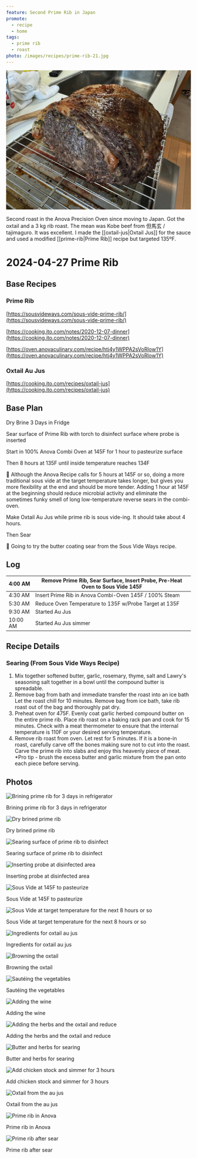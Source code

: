 ```yaml
---
feature: Second Prime Rib in Japan
promote: 
  - recipe
  - home
tags:
  - prime rib
  - roast
photo: /images/recipes/prime-rib-21.jpg
---
```

![steak](/images/recipes/prime-rib-21.jpg)

Second roast in the Anova Precision Oven since moving to Japan. Got the oxtail and a 3 kg rib roast. The mean was Kobe beef from 但馬玄 / tajimaguro. It was excellent. I made the [[oxtail-jus|Oxtail Jus]] for the sauce and used a modified [[prime-rib|Prime Rib]] recipe but targeted 135ºF.

# 2024-04-27 Prime Rib

## Base Recipes

### Prime Rib

[https://sousvideways.com/sous-vide-prime-rib/](https://sousvideways.com/sous-vide-prime-rib/)

[https://cooking.ito.com/notes/2020-12-07-dinner](https://cooking.ito.com/notes/2020-12-07-dinner)

[https://oven.anovaculinary.com/recipe/htj4y1WPPA2sVoRlow1Y](https://oven.anovaculinary.com/recipe/htj4y1WPPA2sVoRlow1Y)

### Oxtail Au Jus

[https://cooking.ito.com/recipes/oxtail-jus](https://cooking.ito.com/recipes/oxtail-jus)

## Base Plan

Dry Brine 3 Days in Fridge

Sear surface of Prime Rib with torch to disinfect surface where probe is inserted

Start in 100% Anova Combi Oven at 145F for 1 hour to pasteurize surface

Then 8 hours at 135F until inside temperature reaches 134F

<aside>
🔬 Although the Anova Recipe calls for 5 hours at 145F or so, doing a more traditional sous vide at the target temperature takes longer, but gives you more flexibility at the end and should be more tender. Adding 1 hour at 145F at the beginning should reduce microbial activity and eliminate the sometimes funky smell of long low-temperature reverse sears in the combi-oven.

</aside>

Make Oxtail Au Jus while prime rib is sous vide-ing. It should take about 4 hours.

Then Sear

<aside>
🔬 Going to try the butter coating sear from the Sous Vide Ways recipe.

</aside>

## Log

| 4:00 AM | Remove Prime Rib, Sear Surface, Insert Probe, Pre-Heat Oven to Sous Vide 145F |
| --- | --- |
| 4:30 AM | Insert Prime Rib in Anova Combi-Oven 145F / 100% Steam |
| 5:30 AM | Reduce Oven Temperature to 135F w/Probe Target at 135F |
| 9:30 AM | Started Au Jus |
| 10:00 AM | Started Au Jus simmer |

## Recipe Details

### Searing (From Sous Vide Ways Recipe)

1. Mix together softened butter, garlic, rosemary, thyme, salt and Lawry's seasoning salt together in a bowl until the compound butter is spreadable.
2. Remove bag from bath and immediate transfer the roast into an ice bath Let the roast chill for 10 minutes. Remove bag from ice bath, take rib roast out of the bag and thoroughly pat dry.
3. Preheat oven for 475F. Evenly coat garlic herbed compound butter on the entire prime rib. Place rib roast on a baking rack pan and cook for 15 minutes. Check with a meat thermometer to ensure that the internal temperature is 110F or your desired serving temperature.
4. Remove rib roast from oven. Let rest for 5 minutes. If it is a bone-in roast, carefully carve off the bones making sure not to cut into the roast. Carve the prime rib into slabs and enjoy this heavenly piece of meat. *Pro tip - brush the excess butter and garlic mixture from the pan onto each piece before serving.

## Photos

![Brining prime rib for 3 days in refrigerator](2024-04-27%20Prime%20Rib%20f2c9037d6be74fbd86f27f26c5932878/a90e72bb-9dd8-42c1-9ec0-ac36941a5b51.png)

Brining prime rib for 3 days in refrigerator

![Dry brined prime rib](2024-04-27%20Prime%20Rib%20f2c9037d6be74fbd86f27f26c5932878/024DDAEE-025D-4829-AE3E-2BA1D019805C.heic)

Dry brined prime rib

![Searing surface of prime rib to disinfect](2024-04-27%20Prime%20Rib%20f2c9037d6be74fbd86f27f26c5932878/D1257865-A4DF-4B50-B989-5FEF852520F3.heic)

Searing surface of prime rib to disinfect

![Inserting probe at disinfected area](2024-04-27%20Prime%20Rib%20f2c9037d6be74fbd86f27f26c5932878/18EB2158-2BC7-4600-B469-94F97A20776B.heic)

Inserting probe at disinfected area

![Sous Vide at 145F to pasteurize](2024-04-27%20Prime%20Rib%20f2c9037d6be74fbd86f27f26c5932878/F0A2E514-3D31-4CF7-9B5E-668AA086F8F6_1_102_o.jpeg)

Sous Vide at 145F to pasteurize

![Sous Vide at target temperature for the next 8 hours or so](2024-04-27%20Prime%20Rib%20f2c9037d6be74fbd86f27f26c5932878/E8BF8BA8-5A94-4331-9CFA-DBF430EA66E6_1_102_o.jpeg)

Sous Vide at target temperature for the next 8 hours or so

![Ingredients for oxtail au jus](2024-04-27%20Prime%20Rib%20f2c9037d6be74fbd86f27f26c5932878/IMG_1470.jpeg)

Ingredients for oxtail au jus

![Browning the oxtail](2024-04-27%20Prime%20Rib%20f2c9037d6be74fbd86f27f26c5932878/61F22D9F-33AE-4C10-BF72-C50E4E85D262_1_201_a.heic)

Browning the oxtail

![Sautéing the vegetables](2024-04-27%20Prime%20Rib%20f2c9037d6be74fbd86f27f26c5932878/63EB41B1-BDBC-48B3-94C4-362918C412F7_1_102_o.jpeg)

Sautéing the vegetables

![Adding the wine](2024-04-27%20Prime%20Rib%20f2c9037d6be74fbd86f27f26c5932878/152AB1C1-0AEC-472E-A58E-26BA5F29FC03_1_102_o.jpeg)

Adding the wine

![Adding the herbs and the oxtail and reduce](2024-04-27%20Prime%20Rib%20f2c9037d6be74fbd86f27f26c5932878/68EFF083-325F-430D-A3E6-78AD58268406_1_102_o.jpeg)

Adding the herbs and the oxtail and reduce

![Butter and herbs for searing](2024-04-27%20Prime%20Rib%20f2c9037d6be74fbd86f27f26c5932878/69AE37D2-093D-435E-B957-546179285665_1_102_o.jpeg)

Butter and herbs for searing

![Add chicken stock and simmer for 3 hours](2024-04-27%20Prime%20Rib%20f2c9037d6be74fbd86f27f26c5932878/7CEF2D4F-A78F-4347-A9F1-0F01EF1909BA_1_102_o.jpeg)

Add chicken stock and simmer for 3 hours

![Oxtail from the au jus](2024-04-27%20Prime%20Rib%20f2c9037d6be74fbd86f27f26c5932878/34DBADB2-FB19-4B5B-82C6-BD875158D503_1_102_o.jpeg)

Oxtail from the au jus

![Prime rib in Anova](2024-04-27%20Prime%20Rib%20f2c9037d6be74fbd86f27f26c5932878/F727F338-0152-4EC0-91DC-0AEF55C235D9_1_105_c.jpeg)

Prime rib in Anova

![Prime rib after sear](2024-04-27%20Prime%20Rib%20f2c9037d6be74fbd86f27f26c5932878/0F941B05-1617-4ECC-BA52-93E14A3095BE_1_102_o.jpeg)

Prime rib after sear